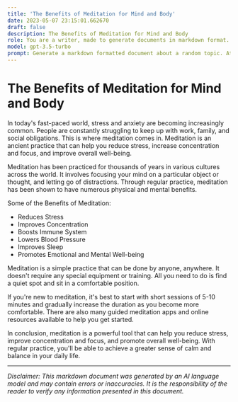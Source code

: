 ```yaml
---
title: 'The Benefits of Meditation for Mind and Body'
date: 2023-05-07 23:15:01.662670
draft: false
description: The Benefits of Meditation for Mind and Body
role: You are a writer, made to generate documents in markdown format. It is very important that all of the documents you generate are in valid markdown format.
model: gpt-3.5-turbo
prompt: Generate a markdown formatted document about a random topic. At the bottom, include a disclaimer explaining that the document was generated by you. The first line of the document should be the title. Make sure that the entire document is in proper markdown format, using a mix of various tags to make the document visually appealing.
---
```


# The Benefits of Meditation for Mind and Body 

In today's fast-paced world, stress and anxiety are becoming increasingly common. People are constantly struggling to keep up with work, family, and social obligations. This is where meditation comes in. Meditation is an ancient practice that can help you reduce stress, increase concentration and focus, and improve overall well-being.

Meditation has been practiced for thousands of years in various cultures across the world. It involves focusing your mind on a particular object or thought, and letting go of distractions. Through regular practice, meditation has been shown to have numerous physical and mental benefits.

Some of the Benefits of Meditation: 

- Reduces Stress 
- Improves Concentration 
- Boosts Immune System 
- Lowers Blood Pressure 
- Improves Sleep 
- Promotes Emotional and Mental Well-being 

Meditation is a simple practice that can be done by anyone, anywhere. It doesn't require any special equipment or training. All you need to do is find a quiet spot and sit in a comfortable position. 

If you're new to meditation, it's best to start with short sessions of 5-10 minutes and gradually increase the duration as you become more comfortable. There are also many guided meditation apps and online resources available to help you get started.

In conclusion, meditation is a powerful tool that can help you reduce stress, improve concentration and focus, and promote overall well-being. With regular practice, you'll be able to achieve a greater sense of calm and balance in your daily life.

---

*Disclaimer: This markdown document was generated by an AI language model and may contain errors or inaccuracies. It is the responsibility of the reader to verify any information presented in this document.*